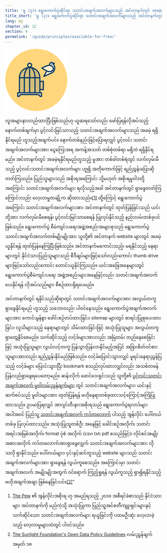 ```yaml
---
title: 'မူ (၃)။ ရွေးကောက်ပွဲဆိုင်ရာ သတင်းအချက်အလက်များသည် အင်တာနက်တွင် အခမဲ့ရနိုင်သည့်အခါ ပွင့်လင်းမြင်သာမှုရှိသည်။ '
title_short: 'မူ (၃)။ ရွေးကောက်ပွဲဆိုင်ရာ သတင်းအချက်အလက်များသည် အင်တာနက်တွင် အခမဲ့ရနိုင်သည့်အခါ ပွင့်လင်းမြင်သာမှုရှိသည်။ '
lang: my
chapter_id: 12
section: 9
permalink: '/guide/principles/available-for-free/'
---
```


![Available for free on the internet](/assets/images/inventory/principles/available-for-free.png)

လူအများနားလည်ထားပြီးဖြစ်သည်ဟု ယူဆရသော်လည်း ဖော်ပြရန်လိုအပ်သည့် နောက်တစ်ချက်မှာ ပွင့်လင်းမြင်သာသည့် သတင်းအချက်အလက်များသည် အခမဲ့ ရရှိနိုင်ရမည် ဟူသည့်အချက်ပင်။ နောက်တစ်နည်းဖြင့်ပြောရလျှင် ပွင့်လင်း သတင်းအချက်အလက်များအား ငွေကြေးအရ အကန့်အသတ် တစ်စုံတစ်ရာ မရှိဘဲ ရရှိနိုင်ရမည်။ အင်တာနက်တွင် အခမဲ့ရနိုင်ရမည်ဟူသည့် မူအား တစ်ခါတစ်ရံတွင် လက်လှမ်းမီသည့် ပွင့်လင်းသတင်းအချက်အလက်များ ဟူ၍ အတိုကောက်ဖြင့် ရည်ညွှန်းပြောဆိုတတ်ကြသည်။ ပြည်သူများသည် အစိုးရအကြောင်း သို့မဟုတ် အစိုးရမူဝါဒတို့အကြောင်း သတင်းအချက်အလက်များ ရလိုသည့်အခါ အင်တာနက်တွင် ရှာဖွေတတ်ကြကြောင်းလည်း လေ့လာမှုတချို့က ဆိုထားသည်။[\[1\]](#footnote-1) ထို့ကြောင့် ရွေးကောက်ပွဲအကြောင်း သတင်းအချက်အလက်များအား အင်တာနက်တွင် ထုတ်ပြန်ခြင်းသည် ယင်းတို့အား လက်လှမ်းမီစေရန်၊ ပွင့်လင်းမြင်သာစေရန် ပြုလုပ်နိုင်သည့် နည်းလမ်းတစ်ခုပင် ဖြစ်သည်။ ရွေးကောက်ပွဲ စီမံကျင်းပရေးအဖွဲ့အစည်းအများစုသည် ရွေးကောက်ပွဲ သတင်းအချက်အလက်တစ်မျိုးမျိုးအား သူတို့၏ အင်တာနက် website များတွင် အခမဲ့ယူနိုင်ရန် ထုတ်ပြန်နေကြပြီးဖြစ်သည်။ အင်တာနက်မကောင်းသည့်၊ မရနိုင်သည့် နေရာများတွင် နိုင်ငံသားပြည်သူများသည် စီဒီချပ်များဖြင့်သော်လည်းကောင်း thumb drive များဖြင့်သော်လည်းကောင်း တောင်းယူနိုင်ကြသည်။ ယင်းအခြေအနေများတွင် ရွေးကောက်ပွဲစီမံကျင်းပရေး အဖွဲ့အစည်းများအနေဖြင့်လည်း သတင်းအချက်အလက် ပေးနိုင်ရန် လိုအပ်သည်များ စီစဉ်ထားရှိရပေမည်။

အင်တာနက်တွင် ရနိုင်သည်ဆိုရာတွင် သတင်းအချက်အလက်များအား အလွယ်တကူရှာဖွေနိုင်ရမည် ဟူသည့် သဘောလည်း ပါဝင်နေသည်။ ရွေးကောက်ပွဲအချက်အလက်များအား ကောင်းမွန်စွာ ခေါင်းစဉ်တပ်ထားခြင်း၊ sitemap များတွင် စာရင်းပြုစုပေးထားခြင်း၊ လူသိများသည့် နေရာများတွင် သိမ်းထားခြင်းဖြင့် အသုံးပြုသူများ အလွယ်တကူ ရှာတွေ့နိုင်စေမည်။ သက်ဆိုင်သည့် လင့်ခ်များအားလည်း အမြဲတမ်း တည်နေစေခြင်းဖြင့် အသုံးပြုသူများ လွယ်လင့်တကူ ပြန်သွားပြန်လာနိုင်မည့်အပြင် အခြားစိတ်ဝင်စားသူများအားလည်း ရည်ညွှန်းနိုင်မည်ဖြစ်သည်။ လင့်ခ်ပြောင်းသွားလျှင် မူရင်းနေရာညွှန်ပြသည့် လင့်ခ်များ ပြောင်းသွားပြီး bookmark စသည်လုပ်ထားလျှင်လည်း အသစ်တဖန် ပြန်လည်ရှာဖွေရပေတော့မည်။ ဆန်းလိုက် ဖောင်ဒေးရှင်းသည် သူတို့၏ [ပွင့်လင်းသတင်းအချက်အလက် မူဝါလမ်းညွန်ချက်များ](http://sunlightfoundation.com/opendataguidelines/#data-portals-and-websites) တွင် သတင်းအချက်အလက်များ၊ ယင်းနှင့်ဆက်စပ်သည် မူဝါဒများအား ထုတ်ပြန်ရန် ဗဟိုနေရာတစ်ခုထားသင့်ကြောင့်အကြံပြုထားသည်။ ဥပမာပြရလျှင် အာဂျင်တီးနားအစိုးရသည် ရွေးကောက်ပွဲရလာဒ်များ အပါအဝင် ပြည်သူ့ [သတင်းအချက်အလက် ကဒ်တလောက်](http://datospublicos.gob.ar/data/dataset) ပါသည့် အွန်လိုင်း ပေါ်တယ်တစ်ခု ပြလုပ်ထားသည်။ အသုံးပြုသူတစ်ဦး အနေဖြင့် ခေါင်းစဉ်အလိုက်၊ သတင်းအရင်းအမြစ်အလိုက်၊ format ပုံစံ အလိုက် (csv၊ txt၊ pdf စသည်ဖြင့်)၊ လိုင်စင်အမျိုးအစားအလိုက် ကဒ်တလောက်အားရှာဖွေလျှက် သတင်းအချက်အလက်များအား လိုသလို ရှာနိုင်သည်။ ပေါ်တယ်များ၊ ၄င်းနှင့်ဆင်တူသည့် website များသည် သတင်းအချက်အလက်များအား ရှာဖွေရန် လွယ်ကူစေသည်။ အကြောင်းမှာ သတင်းအချက်အလက် အမျိုးမျိုးအတွက် ဝင်ရောက် ကြည့်ရှုရန် လွယ်ကူသည့် ရှာ၍ရနိုင်သည့် ဗဟိုအချက်အချာ ဖြစ်နေခြင်းပင်။[\[2\]](#footnote-2)"

1.  [](#reference-1)[The Pew](http://www.pewinternet.org/2010/04/27/government-online/) ၏ အွန်လိုင်းအစိုးရ ဟု အမည်ရသည့် ၂၀၁၀ အစီရင်ခံစာသည် နိုင်ငံသားများ အင်တာနက်ကို မည်ကဲ့သို့ အသုံးပြုကာ ပြည်သူ့အင်စတီကျူးရှင်းများနှင့် သက်ဆိုင်သော သတင်းအချက်အလက်များ ရယူခြင်းကို ပထမဦးဆုံး လေ့လာခဲ့သည့် လေ့လာမှုများထဲတွင် ပါဝင်သည်။
2.  [](#reference-2)[The Sunlight Foundation's Open Data Policy Guidelines](http://sunlightfoundation.com/opendataguidelines/#data-portals-and-websites) လမ်းညွှန်ချက် အမှတ် ၁၈
